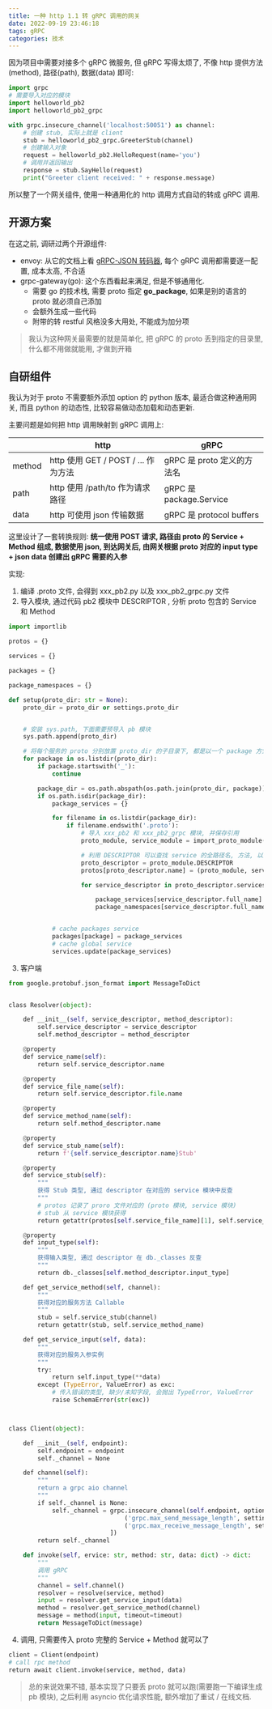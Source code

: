 ```yaml
---
title: 一种 http 1.1 转 gRPC 调用的网关
date: 2022-09-19 23:46:18
tags: gRPC
categories: 技术
---
```


因为项目中需要对接多个 gRPC 微服务, 但 gRPC 写得太烦了, 不像 http 提供方法(method), 路径(path), 数据(data) 即可:

```python
import grpc
# 需要导入对应的模块
import helloworld_pb2
import helloworld_pb2_grpc

with grpc.insecure_channel('localhost:50051') as channel:
	# 创建 stub, 实际上就是 client
	stub = helloworld_pb2_grpc.GreeterStub(channel)
	# 创建输入对象
	request = helloworld_pb2.HelloRequest(name='you')
	# 调用并返回输出
	response = stub.SayHello(request)
	print("Greeter client received: " + response.message)
```

所以整了一个网关组件, 使用一种通用化的 http 调用方式自动的转成 gRPC 调用.

## 开源方案

在这之前, 调研过两个开源组件:

- envoy: 从它的文档上看 [gRPC-JSON 转码器](https://cloudnative.to/envoy/configuration/http/http_filters/grpc_json_transcoder_filter.html), 每个 gRPC 调用都需要逐一配置, 成本太高, 不合适
- grpc-gateway(go):  这个东西看起来满足, 但是不够通用化.
	- 需要 go 的技术栈, 需要 proto 指定 **go_package**, 如果是别的语言的 proto 就必须自己添加
	- 会额外生成一些代码
	- 附带的转 restful 风格没多大用处, 不能成为加分项


> 我认为这种网关最需要的就是简单化, 把 gRPC 的 proto 丢到指定的目录里, 什么都不用做就能用, 才做到开箱


## 自研组件

我认为对于 proto 不需要额外添加 option 的 python 版本, 最适合做这种通用网关, 而且 python 的动态性, 比较容易做动态加载和动态更新.

主要问题是如何把 http 调用映射到 gRPC 调用上:

|    | http | gRPC |
|----|------|------|
| method | http 使用 GET / POST / ... 作为方法 | gRPC 是 proto 定义的方法名 |
| path | http 使用 /path/to 作为请求路径 | gRPC 是 package.Service |
| data | http 可使用 json 传输数据 | gRPC 是 protocol buffers |

这里设计了一套转换规则: **统一使用 POST 请求, 路径由 proto 的 Service  + Method 组成, 数据使用 json, 到达网关后, 由网关根据 proto 对应的 input type + json data 创建出 gRPC 需要的入参**

实现:

1. 编译 .proto 文件, 会得到 xxx_pb2.py 以及 xxx_pb2_grpc.py 文件
2. 导入模块, 通过代码 pb2 模块中 DESCRIPTOR , 分析 proto 包含的 Service 和 Method
```python
import importlib

protos = {}

services = {}

packages = {}

package_namespaces = {}

def setup(proto_dir: str = None):
    proto_dir = proto_dir or settings.proto_dir


    # 安装 sys.path, 下面需要预导入 pb 模块
    sys.path.append(proto_dir)

    # 将每个服务的 proto 分别放置 proto_dir 的子目录下, 都是以一个 package 方式导入
    for package in os.listdir(proto_dir):
        if package.startswith('_'):
            continue

        package_dir = os.path.abspath(os.path.join(proto_dir, package))
        if os.path.isdir(package_dir):
            package_services = {}

            for filename in os.listdir(package_dir):
                if filename.endswith('.proto'):
                    # 导入 xxx_pb2 和 xxx_pb2_grpc 模块, 并保存引用
                    proto_module, service_module = import_proto_module(package, os.path.splitext(filename)[0])

                    # 利用 DESCRIPTOR 可以查找 service 的全路径名, 方法, 以及入参出参的类型
                    proto_descriptor = proto_module.DESCRIPTOR
                    protos[proto_descriptor.name] = (proto_module, service_module)

                    for service_descriptor in proto_descriptor.services_by_name.values():

                        package_services[service_descriptor.full_name] = service_descriptor
                        package_namespaces[service_descriptor.full_name] = package


            # cache packages service
            packages[package] = package_services
            # cache global service
            services.update(package_services)
```

3. 客户端

```python
from google.protobuf.json_format import MessageToDict


class Resolver(object):

    def __init__(self, service_descriptor, method_descriptor):
        self.service_descriptor = service_descriptor
        self.method_descriptor = method_descriptor

    @property
    def service_name(self):
        return self.service_descriptor.name

    @property
    def service_file_name(self):
        return self.service_descriptor.file.name

    @property
    def service_method_name(self):
        return self.method_descriptor.name

    @property
    def service_stub_name(self):
        return f'{self.service_descriptor.name}Stub'

    @property
    def service_stub(self):
        """
        获得 Stub 类型, 通过 descriptor 在对应的 service 模块中反查
        """
        # protos 记录了 proro 文件对应的 (proto 模块, service 模块)
        # stub 从 service 模块获得
        return getattr(protos[self.service_file_name][1], self.service_stub_name)

    @property
    def input_type(self):
        """
        获得输入类型, 通过 descriptor 在 db._classes 反查
        """
        return db._classes[self.method_descriptor.input_type]

    def get_service_method(self, channel):
        """
        获得对应的服务方法 Callable
        """
        stub = self.service_stub(channel)
        return getattr(stub, self.service_method_name)

    def get_service_input(self, data):
        """
        获得对应的服务入参实例
        """
        try:
            return self.input_type(**data)
        except (TypeError, ValueError) as exc:
            # 传入错误的类型, 缺少/未知字段, 会抛出 TypeError, ValueError
            raise SchemaError(str(exc))



class Client(object):

    def __init__(self, endpoint):
        self.endpoint = endpoint
        self._channel = None

    def channel(self):
        """
        return a grpc aio channel
        """
        if self._channel is None:
            self._channel = grpc.insecure_channel(self.endpoint, options=[
                                ('grpc.max_send_message_length', settings.grpc_max_message_length),
                                ('grpc.max_receive_message_length', settings.grpc_max_message_length),
                            ])
        return self._channel

	def invoke(self, ervice: str, method: str, data: dict) -> dict:
	    """
	    调用 gRPC
	    """
	    channel = self.channel()       
	    resolver = resolve(service, method)
	    input = resolver.get_service_input(data)
	    method = resolver.get_service_method(channel)
	    message = method(input, timeout=timeout)
	    return MessageToDict(message)
```

4. 调用, 只需要传入 proto 完整的 Service + Method 就可以了
```python
client = Client(endpoint)    
# call rpc method
return await client.invoke(service, method, data)
```

> 总的来说效果不错, 基本实现了只要丢 proto 就可以跑(需要跑一下编译生成 pb 模块), 之后利用 asyncio 优化请求性能, 额外增加了重试 / 在线文档.
